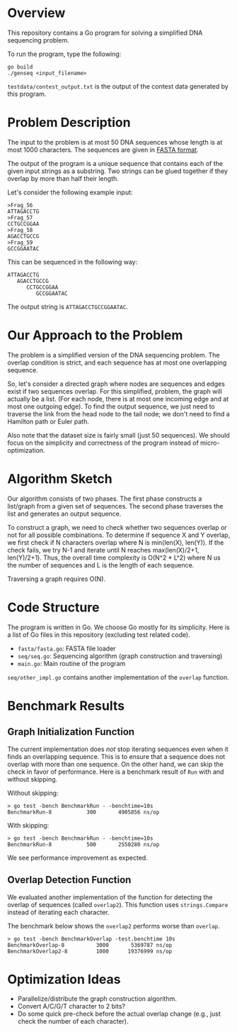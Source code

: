 # Overview

This repository contains a Go program for solving a simplified DNA sequencing problem.

To run the program, type the following:

```
go build
./genseq <input_filename>
```

`testdata/contest_output.txt` is the output of the contest data
generated by this program.


# Problem Description

The input to the problem is at most 50 DNA sequences whose length is at most 1000 characters. The sequences are given in
[FASTA format](https://en.wikipedia.org/wiki/FASTA_format).

The output of the program is a unique sequence that contains each of
the given input strings as a substring. Two strings can be glued
together if they overlap by more than half their length.

Let's consider the following example input:

```
>Frag_56
ATTAGACCTG
>Frag_57
CCTGCCGGAA
>Frag_58
AGACCTGCCG
>Frag_59
GCCGGAATAC
```

This can be sequenced in the following way:

```
ATTAGACCTG
   AGACCTGCCG
      CCTGCCGGAA
         GCCGGAATAC
```

The output string is `ATTAGACCTGCCGGAATAC`.


# Our Approach to the Problem

The problem is a simplified version of the DNA sequencing problem. The
overlap condition is strict, and each sequence has at most one overlapping
sequence.

So, let's consider a directed graph where nodes are sequences and
edges exist if two sequences overlap. For this simplified, problem, the graph will
actually be a list. (For each node, there is at most one incoming edge and at most
one outgoing edge). To find the output sequence, we just need to traverse the link
from the head node to the tail node; we don't need to find a Hamilton path or Euler path.

Also note that the dataset size is fairly small (just 50 sequences). We should
focus on the simplicity and correctness of the program instead of micro-optimization.

# Algorithm Sketch

Our algorithm consists of two phases. The first phase constructs a list/graph
from a given set of sequences. The second phase traverses the list and generates
an output sequence.

To construct a graph, we need to check whether two sequences overlap or not
for all possible combinations. To determine if sequence X and Y overlap, we first
check if N characters overlap where N is min(len(X), len(Y)). If the check fails,
we try N-1 and iterate until N reaches max(len(X)/2+1, len(Y)/2+1). Thus,
the overall time complexity is O(N^2 * L^2) where N us the number of sequences
and L is the length of each sequence.

Traversing a graph requires O(N).


# Code Structure

The program is written in Go. We choose Go mostly for its simplicity. Here is
a list of Go files in this repository (excluding test related code).

- `fasta/fasta.go`: FASTA file loader
- `seq/seq.go`: Sequencing algorithm (graph construction and traversing)
- `main.go`: Main routine of the program

`seq/other_impl.go` contains another implementation of the `overlap` function.


# Benchmark Results

## Graph Initialization Function

The current implementation does *not* stop iterating sequences
even when it finds an overlapping sequence. This is to ensure that
a sequence does not overlap with more than one sequence. On the other hand,
we can skip the check in favor of performance. Here is a benchmark result of `Run`
with and without skipping.

Without skipping:
```
> go test -bench BenchmarkRun - -benchtime=10s
BenchmarkRun-8   	     300	   4905856 ns/op
```

With skipping:
```
> go test -bench BenchmarkRun - -benchtime=10s
BenchmarkRun-8   	     500	   2550280 ns/op
```

We see performance improvement as expected.

## Overlap Detection Function

We evaluated another implementation of the function for detecting
the overlap of sequences (called `overlap2`).
This function uses `strings.Compare` instead of iterating each character.

The benchmark below shows the `overlap2` performs worse than `overlap`.

```
> go test -bench BenchmarkOverlap -test.benchtime 10s
BenchmarkOverlap-8    	    3000	   5369787 ns/op
BenchmarkOverlap2-8   	    1000	  19376999 ns/op
```

# Optimization Ideas

- Parallelize/distribute the graph construction algorithm.
- Convert A/C/G/T character to 2 bits?
- Do some quick pre-check before the actual overlap change (e.g., just check the number of each character).
